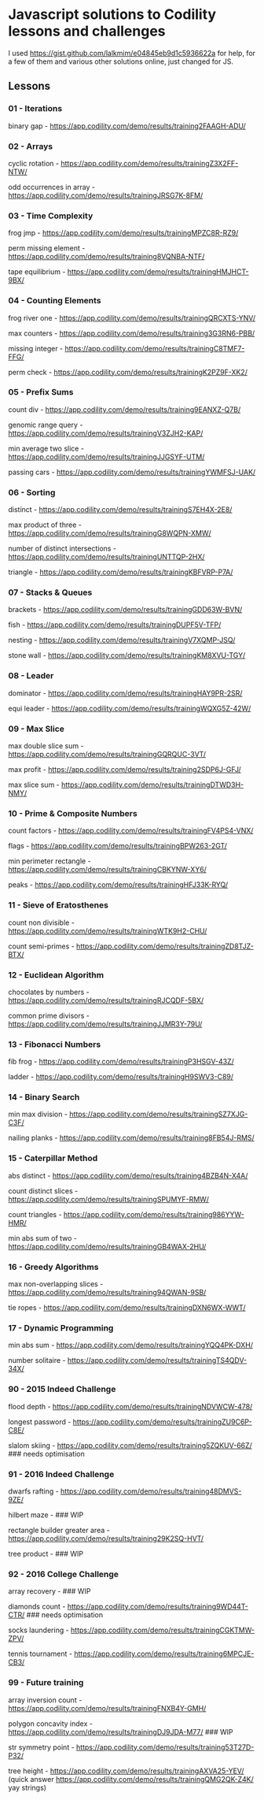 # Javascript solutions to Codility lessons and challenges

I used https://gist.github.com/lalkmim/e04845eb9d1c5936622a for help, for a few of them and various other solutions online, just changed for JS.

## Lessons
### 01 - Iterations
binary gap - https://app.codility.com/demo/results/training2FAAGH-ADU/

### 02 - Arrays
cyclic rotation - https://app.codility.com/demo/results/trainingZ3X2FF-NTW/

odd occurrences in array - https://app.codility.com/demo/results/trainingJRSG7K-8FM/

### 03 - Time Complexity
frog jmp - https://app.codility.com/demo/results/trainingMPZC8R-RZ9/

perm missing element - https://app.codility.com/demo/results/training8VQNBA-NTF/

tape equilibrium - https://app.codility.com/demo/results/trainingHMJHCT-9BX/

### 04 - Counting Elements
frog river one - https://app.codility.com/demo/results/trainingQRCXTS-YNV/

max counters - https://app.codility.com/demo/results/training3G3RN6-PBB/

missing integer - https://app.codility.com/demo/results/trainingC8TMF7-FFG/

perm check - https://app.codility.com/demo/results/trainingK2PZ9F-XK2/

### 05 - Prefix Sums
count div - https://app.codility.com/demo/results/training9EANXZ-Q7B/

genomic range query - https://app.codility.com/demo/results/trainingV3ZJH2-KAP/

min average two slice - https://app.codility.com/demo/results/trainingJJGSYF-UTM/

passing cars - https://app.codility.com/demo/results/trainingYWMFSJ-UAK/

### 06 - Sorting
distinct - https://app.codility.com/demo/results/trainingS7EH4X-2E8/

max product of three - https://app.codility.com/demo/results/trainingG8WQPN-XMW/

number of distinct intersections - https://app.codility.com/demo/results/trainingUNTTQP-2HX/

triangle - https://app.codility.com/demo/results/trainingKBFVRP-P7A/

### 07 - Stacks & Queues
brackets - https://app.codility.com/demo/results/trainingGDD63W-BVN/

fish - https://app.codility.com/demo/results/trainingDUPF5V-TFP/

nesting - https://app.codility.com/demo/results/trainingV7XQMP-JSQ/

stone wall - https://app.codility.com/demo/results/trainingKM8XVU-TGY/

### 08 - Leader
dominator - https://app.codility.com/demo/results/trainingHAY9PR-2SR/

equi leader - https://app.codility.com/demo/results/trainingWQXG5Z-42W/

### 09 - Max Slice
max double slice sum - https://app.codility.com/demo/results/trainingGQRQUC-3VT/

max profit - https://app.codility.com/demo/results/training2SDP6J-GFJ/

max slice sum - https://app.codility.com/demo/results/trainingDTWD3H-NMY/

### 10 - Prime & Composite Numbers
count factors - https://app.codility.com/demo/results/trainingFV4PS4-VNX/

flags - https://app.codility.com/demo/results/trainingBPW263-2GT/

min perimeter rectangle - https://app.codility.com/demo/results/trainingCBKYNW-XY6/

peaks - https://app.codility.com/demo/results/trainingHFJ33K-RYQ/

### 11 - Sieve of Eratosthenes
count non divisible - https://app.codility.com/demo/results/trainingWTK9H2-CHU/

count semi-primes - https://app.codility.com/demo/results/trainingZD8TJZ-BTX/

### 12 - Euclidean Algorithm
chocolates by numbers - https://app.codility.com/demo/results/trainingRJCQDF-5BX/

common prime divisors - https://app.codility.com/demo/results/trainingJJMR3Y-79U/

### 13 - Fibonacci Numbers
fib frog - https://app.codility.com/demo/results/trainingP3HSGV-43Z/

ladder - https://app.codility.com/demo/results/trainingH9SWV3-C89/

### 14 - Binary Search
min max division - https://app.codility.com/demo/results/trainingSZ7XJG-C3F/

nailing planks - https://app.codility.com/demo/results/training8FB54J-RMS/

### 15 - Caterpillar Method
abs distinct - https://app.codility.com/demo/results/training4BZB4N-X4A/

count distinct slices - https://app.codility.com/demo/results/trainingSPUMYF-RMW/

count triangles - https://app.codility.com/demo/results/training986YYW-HMR/

min abs sum of two - https://app.codility.com/demo/results/trainingGB4WAX-2HU/

### 16 - Greedy Algorithms
max non-overlapping slices - https://app.codility.com/demo/results/training94QWAN-9SB/

tie ropes - https://app.codility.com/demo/results/trainingDXN6WX-WWT/

### 17 - Dynamic Programming
min abs sum - https://app.codility.com/demo/results/trainingYQQ4PK-DXH/

number solitaire - https://app.codility.com/demo/results/trainingTS4QDV-34X/

### 90 - 2015 Indeed Challenge
flood depth - https://app.codility.com/demo/results/trainingNDVWCW-478/

longest password - https://app.codility.com/demo/results/trainingZU9C6P-C8E/

slalom skiing - https://app.codility.com/demo/results/training5ZQKUV-66Z/ ### needs optimisation

### 91 - 2016 Indeed Challenge
dwarfs rafting - https://app.codility.com/demo/results/training48DMVS-9ZE/

hilbert maze - ### WIP

rectangle builder greater area - https://app.codility.com/demo/results/training29K2SQ-HVT/

tree product - ### WIP

### 92 - 2016 College Challenge
array recovery - ### WIP

diamonds count - https://app.codility.com/demo/results/training9WD44T-CTR/ ### needs optimisation

socks laundering - https://app.codility.com/demo/results/trainingCGKTMW-ZPV/

tennis tournament - https://app.codility.com/demo/results/training6MPCJE-CB3/

### 99 - Future training
array inversion count - https://app.codility.com/demo/results/trainingFNXB4Y-GMH/

polygon concavity index - https://app.codility.com/demo/results/trainingDJ9JDA-M77/ ### WIP

str symmetry point - https://app.codility.com/demo/results/training53T27D-P32/

tree height - https://app.codility.com/demo/results/trainingAXVA25-YEV/ (quick answer https://app.codility.com/demo/results/trainingQMG2QK-Z4K/ yay strings)

